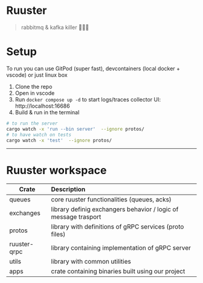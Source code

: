 # Ruuster
> rabbitmq & kafka killer 🐰💥🔫 


# Setup

To run you can use GitPod (super fast), devcontainers (local docker + vscode) or just linux box

1. Clone the repo
1. Open in vscode
1. Run `docker compose up -d` to start logs/traces collector UI: http://localhost:16686
1. Build & run in the terminal

```bash
# to run the server
cargo watch -x 'run --bin server'  --ignore protos/
# to have watch on tests
cargo watch -x 'test'  --ignore protos/
```
---
# Ruuster workspace


| Crate        | Description                                                     | 
|--------------|:----------------------------------------------------------------|
| queues       | core ruuster functionalities (queues, acks)
| exchanges    | library definig exchangers behavior / logic of message trasport | 
| protos       | library with definitions of gRPC services (proto files)         |
| ruuster-qrpc | library containing implementation of gRPC server         |
| utils        | library with common utilities                                   |
| apps         | crate containing binaries built using our project               |


